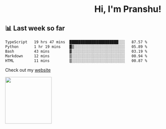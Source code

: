 <div align="right" >
   
   <H1>Hi, I'm Pranshu!</H1>

</div>

## 📊 Last week so far
<!--START_SECTION:waka-->

```txt
TypeScript   19 hrs 47 mins  ██████████████████████░░░   87.57 %
Python       1 hr 19 mins    █▒░░░░░░░░░░░░░░░░░░░░░░░   05.89 %
Bash         43 mins         ▓░░░░░░░░░░░░░░░░░░░░░░░░   03.19 %
Markdown     12 mins         ▒░░░░░░░░░░░░░░░░░░░░░░░░   00.94 %
HTML         11 mins         ▒░░░░░░░░░░░░░░░░░░░░░░░░   00.87 %
```

<!--END_SECTION:waka-->

Check out my [website](https://pranshu05.vercel.app)

<img align="left" width="150" src="https://user-images.githubusercontent.com/70943732/209951571-93b7afe5-f523-4683-b725-5d94b287e94e.png">

